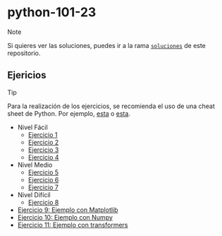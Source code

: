 # python-101-23

> [!NOTE]  
> Si quieres ver las soluciones, puedes ir a la rama [`soluciones`](https://github.com/CodeLabZGZ/python-101-series/tree/soluciones) de este repositorio.

## Ejericios

> [!TIP]
> Para la realización de los ejercicios, se recomienda el uso de una cheat sheet de Python.
> Por ejemplo, [esta](https://www.pythoncheatsheet.org/) o [esta](https://quickref.me/python).

- Nivel Fácil
  - [Ejercicio 1](01-fabrica-de-juguetes.ipynb)
  - [Ejercicio 2](02-taller-de-santa.ipynb)
  - [Ejercicio 3](03-elfo-travieso.ipynb)
  - [Ejercicio 4](04-renos-de-santa.ipynb)
- Nivel Medio
  - [Ejercicio 5](05-decode.ipynb)
  - [Ejercicio 6](06-trineo-electrico.ipynb)
  - [Ejercicio 7](07-acertijos.ipynb)
- Nivel Difícil
  - [Ejercicio 8](08-unicode2023.ipynb)
- [Ejercicio 9: Ejemplo con Matplotlib](09-plot.ipynb)
- [Ejercicio 10: Ejemplo con Numpy](10-puzzle.ipynb)
- [Ejercicio 11: Ejemplo con transformers](10-transformers.ipynb)
